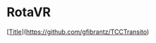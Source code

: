 # RotaVR

[[Title](https://github.com/gfibrantz/TCCTransito)](https://github.com/gfibrantz/TCCTransito)  
